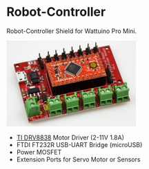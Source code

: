 # Robot-Controller
Robot-Controller Shield for Wattuino Pro Mini.

![Robot-Controller](https://github.com/watterott/Robot-Controller/raw/master/hardware/Robot-Controller_v11.jpg)

* [TI DRV8838](http://www.ti.com/product/drv8838) Motor Driver (2-11V 1.8A)
* FTDI FT232R USB-UART Bridge (microUSB)
* Power MOSFET
* Extension Ports for Servo Motor or Sensors
